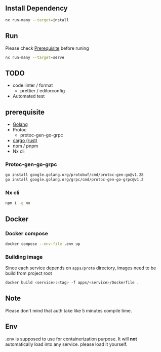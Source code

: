 ## Install Dependency
```sh
nx run-many --target=install
```

## Run
Please check [Prerequisite](#prerequisite) before runing
```sh
nx run-many --target=serve
```

## TODO
- code linter / format
  - prettier / editorconfig
- Automated test

## prerequisite
- [Golang](https://go.dev/doc/install)
- Protoc
  - protoc-gen-go-grpc
- [cargo (rust)](https://rustup.rs/)
- npm / pnpm
- Nx cli

### Protoc-gen-go-grpc
```sh
go install google.golang.org/protobuf/cmd/protoc-gen-go@v1.28
go install google.golang.org/grpc/cmd/protoc-gen-go-grpc@v1.2
```

### Nx cli
```sh
npm i -g nx
```

## Docker
### Docker compose
```sh
docker compose --env-file .env up
```
### Building image
Since each service depends on `apps/proto` directory, images need to be build from project root
```sh
docker build <service>:<tag> -f apps/<service>/Dockerfile .
```

## Note
Please don't mind that auth take like 5 minutes compile time.

## Env
.env is supposed to use for containerization purpose. It will **not** automatically load into any service. please load it yourself.